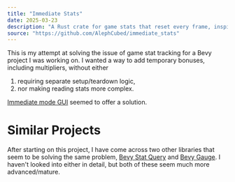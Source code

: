 ```yaml
---
title: "Immediate Stats"
date: 2025-03-23
description: "A Rust crate for game stats that reset every frame, inspired by immediate mode GUI."
source: "https://github.com/AlephCubed/immediate_stats"
---
```


This is my attempt at solving the issue of game stat tracking for a Bevy project
I was working on. I wanted a way to add temporary bonuses, including
multipliers, without either

1. requiring separate setup/teardown logic,
2. nor making reading stats more complex.

[Immediate mode GUI](https://en.wikipedia.org/wiki/Immediate_mode_(computer_graphics)#Immediate_mode_GUI)
seemed to offer a solution.

# Similar Projects

After starting on this project, I have come across two other libraries that seem
to be solving the same problem,
[Bevy Stat Query](https://github.com/mintlu8/bevy_stat_query) and
[Bevy Gauge](https://github.com/DEMIURGE-studio/bevy_gauge). I haven't looked
into either in detail, but both of these seem much more advanced/mature.
